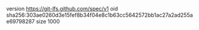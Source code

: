 version https://git-lfs.github.com/spec/v1
oid sha256:303ae0260d3e15fef8b34f04e8c1b63cc5642572bb1ac27a2ad255ae69798287
size 1000
